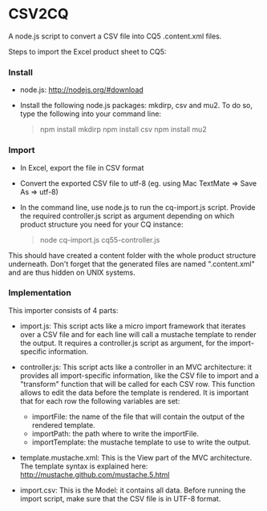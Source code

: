 
CSV2CQ
======

A node.js script to convert a CSV file into CQ5 .content.xml files.

Steps to import the Excel product sheet to CQ5:

### Install

* node.js: http://nodejs.org/#download

* Install the following node.js packages: mkdirp, csv and mu2.
  To do so, type the following into your command line:
    > npm install mkdirp
    > npm install csv
    > npm install mu2

### Import

* In Excel, export the file in CSV format

* Convert the exported CSV file to utf-8
  (eg. using Mac TextMate => Save As => utf-8)

* In the command line, use node.js to run the cq-import.js script.
  Provide the required controller.js script as argument depending
  on which product structure you need for your CQ instance:
    > node cq-import.js cq55-controller.js

This should have created a content folder with the whole product
structure underneath. Don't forget that the generated files are
named ".content.xml" and are thus hidden on UNIX systems.

### Implementation

This importer consists of 4 parts:

* import.js:
  This script acts like a micro import framework that iterates over
  a CSV file and for each line will call a mustache template to
  render the output. It requires a controller.js script as argument,
  for the import-specific information.

* controller.js:
  This script acts like a controller in an MVC architecture: it
  provides all import-specific information, like the CSV file to
  import and a "transform" function that will be called for each CSV
  row. This function allows to edit the data before the template is
  rendered. It is important that for each row the following variables
  are set:
  - importFile: the name of the file that will contain the output of
    the rendered template.
  - importPath: the path where to write the importFile.
  - importTemplate: the mustache template to use to write the output.

* template.mustache.xml:
  This is the View part of the MVC architecture. The template syntax
  is explained here: http://mustache.github.com/mustache.5.html

* import.csv:
  This is the Model: it contains all data. Before running the
  import script, make sure that the CSV file is in UTF-8 format.

